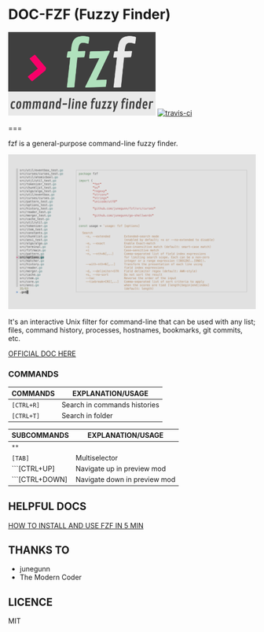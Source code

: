 # DOC-FZF (Fuzzy Finder)

<img src="https://raw.githubusercontent.com/junegunn/i/master/fzf.png" height="170" alt="fzf - a command-line fuzzy finder"> [![travis-ci](https://travis-ci.org/junegunn/fzf.svg?branch=master)](https://travis-ci.org/junegunn/fzf)

===

fzf is a general-purpose command-line fuzzy finder.

<img src="https://raw.githubusercontent.com/junegunn/i/master/fzf-preview.png" width=640>

It's an interactive Unix filter for command-line that can be used with any
list; files, command history, processes, hostnames, bookmarks, git commits,
etc.


[OFFICIAL DOC HERE](https://github.com/junegunn/fzf/blob/master/README.md)

### COMMANDS


|COMMANDS	|EXPLANATION/USAGE	|
|---------------|-----------------------|
|```[CTRL+R]```	|Search in commands histories	|
|```[CTRL+T]```	|Search in folder	|


|SUBCOMMANDS	|EXPLANATION/USAGE	|
|---------------|-----------------------|
|```**```	|
|```[TAB]```	|Multiselector		|
|```[CTRL+UP]	|Navigate up in preview mod	|
|```[CTRL+DOWN] |Navigate down in preview mod	|


## HELPFUL DOCS

[HOW TO INSTALL AND USE FZF IN 5 MIN](https://www.youtube.com/watch?v=1a5NiMhqAR0)

## THANKS TO

* junegunn
* The Modern Coder

## LICENCE

MIT
